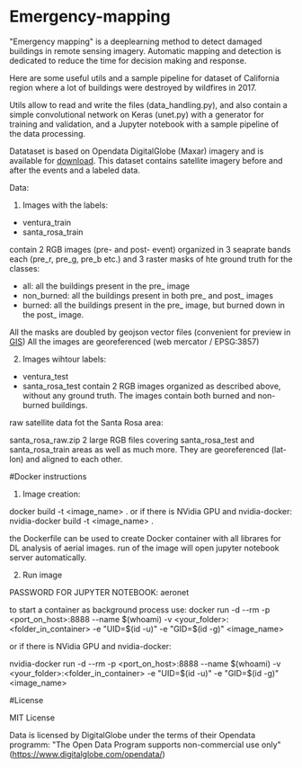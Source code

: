 # Emergency-mapping

"Emergenсy mapping" is a deeplearning method to detect damaged buildings in remote sensing imagery. Automatic mapping and detection is dedicated to reduce the time for decision making and response.

Here are some useful utils and a sample pipeline for dataset of California region where a lot of buildings were destroyed by wildfires in 2017.

Utils allow to read and write the files (data_handling.py), and also contain a simple convolutional network on Keras (unet.py) with a generator for training and validation, and a Jupyter notebook with a sample pipeline of the data processing.

Datataset is based on Opendata DigitalGlobe (Maxar) imagery and is available for [download](https://minio.aeronetlab.space/public/datasets/emergency/California_2017.zip).
This dataset contains satellite imagery before and after the events and a labeled data.

Data:
1. Images with the labels:
- ventura_train
- santa_rosa_train

contain 2 RGB images (pre- and post- event) organized in 3 seaprate bands each (pre_r, pre_g, pre_b etc.)
and 3 raster masks of hte ground truth for the classes:
- all: all the buildings present in the pre_ image
- non_burned: all the buildings present in both pre_ and post_ images
- burned: all the buildings present in the pre_ image, but burned down in the post_ image.

All the masks are doubled by geojson vector files (convenient for preview in [GIS](https://qgis.org/en/site/))
All the images are georeferenced (web mercator / EPSG:3857)

2. Images wihtour labels:
- ventura_test
- santa_rosa_test
contain 2 RGB images organized as described above, without any ground truth. The images contain both burned and non-burned buildings.

raw satellite data fot the Santa Rosa area: 

santa_rosa_raw.zip
2 large RGB files covering santa_rosa_test and santa_rosa_train areas as well as much more. They are georeferenced (lat-lon) and aligned to each other.

#Docker instructions

1. Image creation:

docker build -t <image_name> .
or if there is NVidia GPU and nvidia-docker:
nvidia-docker build -t <image_name> .

the Dockerfile can be used to create Docker container with all librares for DL analysis of aerial images.
run of the image will open jupyter notebook server automatically.

2. Run image 

PASSWORD FOR JUPYTER NOTEBOOK: aeronet

to start a container as background process use:
docker run -d --rm -p <port_on_host>:8888 --name $(whoami) -v <your_folder>:<folder_in_container> -e "UID=$(id -u)" -e "GID=$(id -g)" <image_name>

or if there is NVidia GPU and nvidia-docker:

nvidia-docker run -d --rm -p <port_on_host>:8888 --name $(whoami) -v <your_folder>:<folder_in_container> -e "UID=$(id -u)" -e "GID=$(id -g)" <image_name>


#License

MIT License

Data is licensed by DigitalGlobe under the terms of their Opendata programm: "The Open Data Program supports non-commercial use only" (https://www.digitalglobe.com/opendata/)
